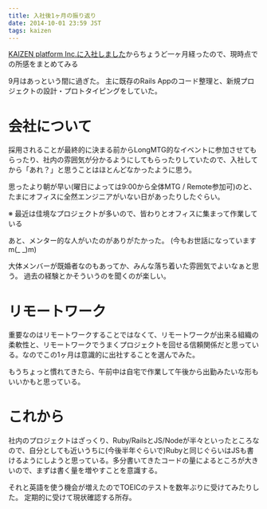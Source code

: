 ```yaml
---
title: 入社後1ヶ月の振り返り
date: 2014-10-01 23:59 JST
tags: kaizen
---
```


[KAIZEN platform Inc.に入社しました](http://blog.fukayatsu.com/2014/09/01/join-to-kaizen-platform-inc/)からちょうど一ヶ月経ったので、現時点での所感をまとめてみる

9月はあっという間に過ぎた。
主に既存のRails Appのコード整理と、新規プロジェクトの設計・プロトタイピングをしていた。

# 会社について

採用されることが最終的に決まる前からLongMTG的なイベントに参加させてもらったり、社内の雰囲気が分かるようにしてもらったりしていたので、入社してから「あれ？」と思うことはほとんどなかったように思う。

思ったより朝が早い(曜日によっては9:00から全体MTG / Remote参加可)のと、たまにオフィスに全然エンジニアがいない日があったりしたぐらい。

※ 最近は佳境なプロジェクトが多いので、皆わりとオフィスに集まって作業している

あと、メンター的な人がいたのがありがたかった。
(今もお世話になっていますm(_ _)m)

大体メンバーが既婚者なのもあってか、みんな落ち着いた雰囲気でよいなぁと思う。
過去の経験とかそういうのを聞くのが楽しい。

# リモートワーク

重要なのはリモートワークすることではなくて、リモートワークが出来る組織の柔軟性と、リモートワークでうまくプロジェクトを回せる信頼関係だと思っている。なのでこの1ヶ月は意識的に出社することを選んでみた。

もうちょっと慣れてきたら、午前中は自宅で作業して午後から出勤みたいな形もいいかもと思っている。

# これから

社内のプロジェクトはざっくり、Ruby/RailsとJS/Nodeが半々といったところなので、自分としても近いうちに(今後半年ぐらいで)Rubyと同じぐらいはJSも書けるようにしようと思っている。多分書いてきたコードの量によるところが大きいので、まずは書く量を増やすことを意識する。

それと英語を使う機会が増えたのでTOEICのテストを数年ぶりに受けてみたりした。
定期的に受けて現状確認する所存。
